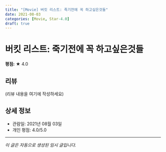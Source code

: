 ```yaml
---
title: "[Movie] 버킷 리스트: 죽기전에 꼭 하고싶은것들"
date: 2021-08-03
categories: [Movie, Star-4.0]
draft: true
---
```


# 버킷 리스트: 죽기전에 꼭 하고싶은것들

**평점:** ★ 4.0

## 리뷰

(리뷰 내용을 여기에 작성하세요)

## 상세 정보

- 관람일: 2021년 08월 03일
- 개인 평점: 4.0/5.0

---

*이 글은 자동으로 생성된 임시 글입니다.*
